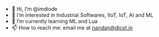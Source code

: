 - 👋 Hi, I’m @imdiode
- 👀 I’m interested in Industrial Softwares, IIoT, IoT, AI and ML
- 🌱 I’m currently learning ML and Lua
- 📫 How to reach me: email me at nandan@dicot.in

<!---
imdiode/imdiode is a ✨ special ✨ repository because its `README.md` (this file) appears on your GitHub profile.
You can click the Preview link to take a look at your changes.
--->
